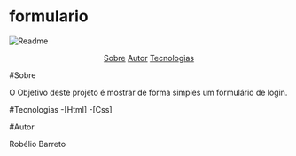 <h1>formulario</h1>

<img src="formulario/login-gif.gif" alt="Readme" />

<p align="center">
    <a href="#sobre">Sobre</a>
    <a href="#autor">Autor</a>
    <a href="#tecnologias">Tecnologias</a>
</p>

#Sobre 
<p>O Objetivo deste projeto é mostrar de forma simples um formulário de login.</p>

#Tecnologias
-[Html]
-[Css]

#Autor
<p>Robélio Barreto</p>